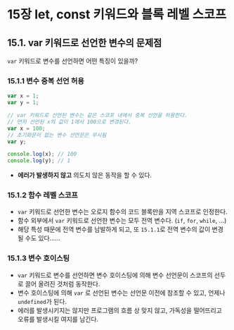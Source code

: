 # 15장 let, const 키워드와 블록 레벨 스코프

## 15.1. var 키워드로 선언한 변수의 문제점

`var` 키워드로 변수를 선언하면 어떤 특징이 있을까?

### 15.1.1 변수 중복 선언 허용

```javascript
var x = 1;
var y = 1;

// var 키워드로 선언된 변수는 같은 스코프 내에서 중복 선언을 허용한다.
// 먼저 선언된 x의 값이 1에서 100으로 변경된다.
var x = 100;
// 초기화문이 없는 변수 선언문은 무시됨
var y;

console.log(x); // 100
console.log(y); // 1
```

- **에러가 발생하지 않고** 의도치 않은 동작을 할 수 있다.

### 15.1.2 함수 레벨 스코프

- `var` 키워드로 선언한 변수는 오로지 함수의 코드 블록만을 지역 스코프로 인정한다.
- 함수 외부에서 `var` 키워드로 선언한 변수는 모두 전역 변수다. (`if`, `for`, `while`, ...)
- 해당 특성 때문에 전역 변수를 남발하게 되고, 또 `15.1.1`로 전역 변수의 값이 변경될 수도 있다……

### 15.1.3 변수 호이스팅

- `var` 키워드로 변수를 선언하면 변수 호이스팅에 의해 변수 선언문이 스코프의 선두로 끌어 올려진 것처럼 동작한다.
- 변수 호이스팅에 의해 `var` 로 선언된 변수는 선언문 이전에 참조할 수 있고, 언제나 `undefined`가 된다.
- 에러를 발생시키지는 않지만 프로그램의 흐름 상 맞지 않고, 가독성을 떨어뜨리고 오류를 발생시킬 여지를 남긴다.
